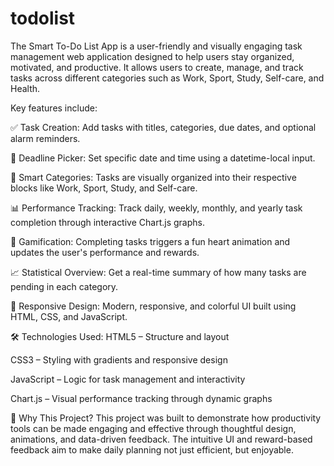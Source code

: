 # todolist
The Smart To-Do List App is a user-friendly and visually engaging task management web application designed to help users stay organized, motivated, and productive. It allows users to create, manage, and track tasks across different categories such as Work, Sport, Study, Self-care, and Health.

Key features include:

✅ Task Creation: Add tasks with titles, categories, due dates, and optional alarm reminders.

📅 Deadline Picker: Set specific date and time using a datetime-local input.

🧠 Smart Categories: Tasks are visually organized into their respective blocks like Work, Sport, Study, and Self-care.

📊 Performance Tracking: Track daily, weekly, monthly, and yearly task completion through interactive Chart.js graphs.

💖 Gamification: Completing tasks triggers a fun heart animation and updates the user's performance and rewards.

📈 Statistical Overview: Get a real-time summary of how many tasks are pending in each category.

🎯 Responsive Design: Modern, responsive, and colorful UI built using HTML, CSS, and JavaScript.

🛠️ Technologies Used:
HTML5 – Structure and layout

CSS3 – Styling with gradients and responsive design

JavaScript – Logic for task management and interactivity

Chart.js – Visual performance tracking through dynamic graphs

🌟 Why This Project?
This project was built to demonstrate how productivity tools can be made engaging and effective through thoughtful design, animations, and data-driven feedback. The intuitive UI and reward-based feedback aim to make daily planning not just efficient, but enjoyable.

